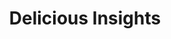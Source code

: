 ---
title: "Delicious Insights"
niveau: "platine"
siteUrl: "http://delicious-insights.com/"
logoDir: "delicious-insights"
logoType: "svg"
headless: true
---